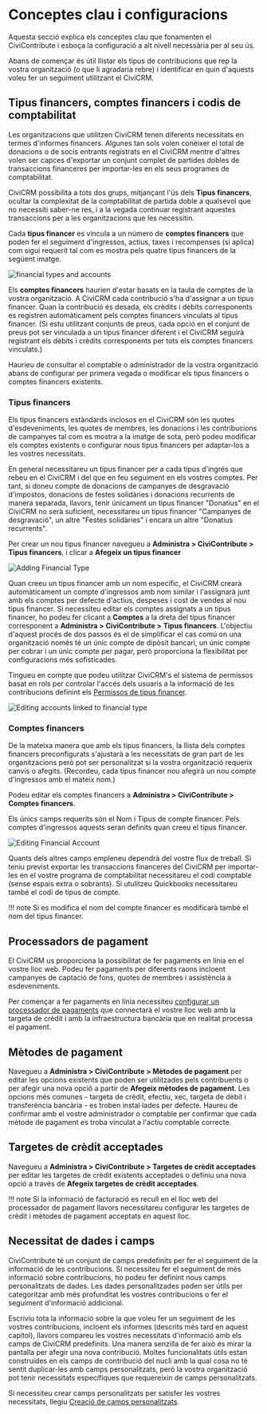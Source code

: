 # Conceptes clau i configuracions

Aquesta secció explica els conceptes clau que fonamenten el CiviContribute i esboça
la configuració a alt nivell necessària per al seu ús.

Abans de començar és útil llistar els tipus de contribucions que rep la vostra
organització (o que li agradaria rebre) i identificar en quin d'aquests
voleu fer un seguiment utilitzant el CiviCRM.

## Tipus financers, comptes financers i codis de comptabilitat

Les organitzacions que utilitzen CiviCRM tenen diferents necessitats en termes d'informes
financers. Algunes tan sols volen conèixer el total de donacions o de socis entrants
registrats en el CiviCRM mentre d'altres volen ser capces d'exportar un conjunt complet de
partides dobles de transaccions financeres per importar-les en els seus programes de comptabilitat.

CiviCRM possibilita a tots dos grups, mitjançant l'ús dels **Tipus financers**, ocultar la
complexitat de la comptabilitat de partida doble a qualsevol que no necessiti saber-ne
res, i a la vegada continuar registrant aquestes transaccions per a les organitzacions que
les necessitin.

Cada **tipus financer** es vincula a un número de **comptes financers** que
poden fer el seguiment d'ingressos, actius, taxes i recompenses (si aplica) com sigui
requerit tal com es mostra pels quatre tipus financers de la següent imatge.


![financial types and accounts](/img/civicontribute-financial-types-and-accounts.png)


Els **comptes financers** haurien d'estar basats en la taula de comptes de la vostra
organització. A CiviCRM cada contribució s'ha d'assignar a un tipus financer.
Quan la contribució és desada, els crèdits i dèbits corresponents es
registren automàticament pels comptes financers vinculats al tipus financer.
(Si estu utilitzant
conjunts de preus, cada opció en el conjunt de preus pot ser vinculada a un tipus financer
diferent i el CiviCRM seguirà registrant els dèbits i crèdits
corresponents per tots els comptes financers vinculats.)  

Haurieu de consultar el comptable o administrador de la vostra organització abans
de configurar per primera vegada o modificar els tipus financers o comptes financers
existents.

### Tipus financers

Els tipus financers estàndards inclosos en el CiviCRM són les quotes d'esdeveniments, les quotes de membres,
les donacions i les contribucions de campanyes tal com es mostra a la imatge de sota, però podeu
modificar els comptes existents o configurar nous tipus financers per adaptar-los a les vostres necessitats.

En general necessitareu un tipus financer per a cada tipus d'ingrés
que rebeu en el CiviCRM i del que en feu seguiment en els vostres comptes. Per tant, si doneu compte de donacions
de campanyes de desgravació d'impostos, donacions de festes solidàries i donacions recurrents de manera separada,
llavors, tenir únicament un tipus financer "Donatius" en el CiviCRM no serà suficient,
necessitareu un tipus financer "Campanyes de desgravació", un altre "Festes
solidàries" i encara un altre "Donatius recurrents".

Per crear un nou tipus financer navegueu a **Administra > CiviContribute >
Tipus financers**,  i clicar a **Afegeix un tipus financer**

![Adding Financial Type](/img/civicontribute-financial-types-add-new.png)

Quan creeu un tipus financer amb un nom específic, el CiviCRM crearà automàticament
un compte d'ingressos amb nom similar i l'assignarà junt amb
els comptes per defecte d'actius, despeses i cost de vendes al nou tipus
financer. Si necessiteu editar els comptes assignats a un tipus financer,
ho podeu fer clicant a **Comptes** a la dreta del tipus financer
corresponent a **Administra > CiviContribute > Tipus financers**.
L'objectiu d'aquest procés de dos passos és
el de simplificar el cas comú on una organització només té un únic
compte de dipòsit bancari, un únic compte per cobrar i un únic compte per pagar, però proporciona
la flexibilitat per configuracions més sofisticades.

Tingueu en compte que podeu utilitzar CiviCRM's el sistema de permissos basat en rols per controlar l'accés dels usuaris a la informació de les contribucions definint els [Permissos de tipus financer](/initial-set-up/permissions-and-access-control.md#financial-type-permissions).

![Editing accounts linked to financial type](/img/civicontribute-financial-types-linked-accounts.png)

### Comptes financers

De la mateixa manera que amb els tipus financers, la llista dels comptes financers preconfigurats
s'ajustarà a les necessitats de gran part de les organitzacions però pot ser personalitzat si la vostra
organització requerix canvis o afegits. (Recordeu, cada tipus financer nou
afegirà un nou compte d'ingressos amb el mateix nom.)

Podeu editar els comptes financers a **Administra > CiviContribute > Comptes financers**.

Els únics camps requerits són el Nom i Tipus de compte financer. Pels comptes
d'ingressos aquests seran definits quan creeu el tipus financer.

![Editing Financial Account](/img/civicontribute-financial-account-edit.png)

Quants dels altres camps empleneu dependrà del vostre flux de treball.
Si teniu previst exportar les transaccions financeres del CiviCRM per importar-les en el vostre
programa de comptabilitat necessitareu el codi comptable (sense
espais extra o sobrants).  Si utulitzeu Quickbooks necessitareu també el
codi de tipus de compte.

!!! note
    Si es modifica el nom del compte financer es modificarà també el nom del tipus financer.

## Processadors de pagament

El CiviCRM us proporciona la possibilitat de fer pagaments en línia en el vostre
lloc web. Podeu fer pagaments per diferents raons incloent
campanyes de captació de fons, quotes de membres i assistència a esdeveniments.

Per començar a fer pagaments en línia necessiteu [configurar un processador de pagaments](/contributions/payment-processors.md)
que connectarà el vostre lloc web amb la targeta de crèdit i amb la infraestructura bancària
que en realitat processa el pagament.

## Mètodes de pagament

Navegueu a **Administra > CiviContribute > Mètodes de pagament** per
editar les opcions existents que poden ser utilitzades pels contribuents o per afegir una nova
opció a partir de **Afegeix mètodes de pagament**. Les opcions més comunes - targeta de
crèdit, efectiu, xec, targeta de dèbit i transferència bancària - es troben instal·lades per defecte. Haureu de
confirmar amb el vostre administrador o comptable per confirmar que cada mètode de pagament es troba vinculat
a l'actiu comptable correcte.


## Targetes de crèdit acceptades

Navegueu a **Administra > CiviContribute > Targetes de crèdit acceptades** per
editar les targetes de crèdit existents acceptades o definiu una nova opció a través de
**Afegeix targetes de crèdit acceptades**.

!!! note
    Si la informació de facturació es recull en el lloc web del processador de pagament
    llavors necessitareu configurar les targetes de crèdit i mètodes de pagament acceptats en aquest
    lloc.

## Necessitat de dades i camps

CiviContribute té un conjunt de camps predefinits per fer el seguiment de la informació
de les contribucions. Si necessiteu fer el seguiment de més informació sobre contribucions,
ho podeu fer definint nous camps personalitzats de dades. Les dades personalitzades poden ser
útils per categoritzar amb més profunditat les vostres contribucions o fer el seguiment d'informació
addicional.

Escriviu tota la informació sobre la que voleu fer un seguiment de les vostres
contribucions, incloent els informes (descrits més tard en aquest capítol), llavors
compareu les vostres necessitats d'informació amb els camps de CiviCRM predefinits. Una manera senzilla de
fer això és mirar la pantalla per afegir una nova contribució. Moltes
funcionalitats útils estan construïdes en els camps de contribució del nucli amb la qual cosa
no té sentit duplicar-les amb camps personalitzats, però la vostra
organització pot tenir necessitats específiques que requereixin de camps personalitzats.

Si necessiteu crear camps personalitzats per satisfer les vostres necessitats, llegiu [Creació de camps personalitzats](/organising-your-data/creating-custom-fields.md).

